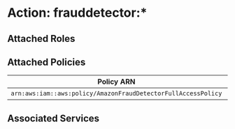 # Action: frauddetector:*

## Attached Roles

## Attached Policies

| Policy ARN | Policy Name |
|------------|-------------|
| `arn:aws:iam::aws:policy/AmazonFraudDetectorFullAccessPolicy` | [AmazonFraudDetectorFullAccessPolicy](../policies.md#amazonfrauddetectorfullaccesspolicy) |

## Associated Services

